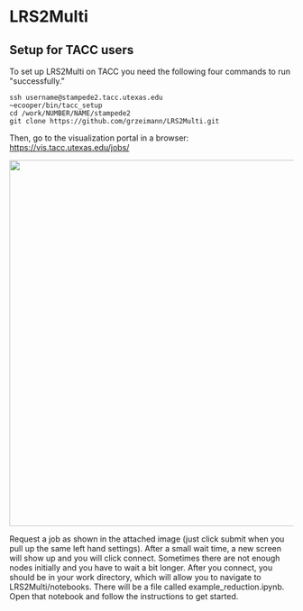 # LRS2Multi

## Setup for TACC users
To set up LRS2Multi on TACC you need the following four commands to run "successfully."
```
ssh username@stampede2.tacc.utexas.edu
~ecooper/bin/tacc_setup
cd /work/NUMBER/NAME/stampede2
git clone https://github.com/grzeimann/LRS2Multi.git
```
Then, go to the visualization portal in a browser: https://vis.tacc.utexas.edu/jobs/

<p align="center">
  <img src="images/TACC_VIZ_portal.png" width="650"/>
</p>

Request a job as shown in the attached image (just click submit when you pull up the same left hand settings). After a small wait time, a new screen will show up and you will click connect.  Sometimes there are not enough nodes initially and you have to wait a bit longer. After you connect, you should be in your work directory, which will allow you to navigate to LRS2Multi/notebooks.  There will be a file called example_reduction.ipynb.  Open that notebook and follow the instructions to get started.
